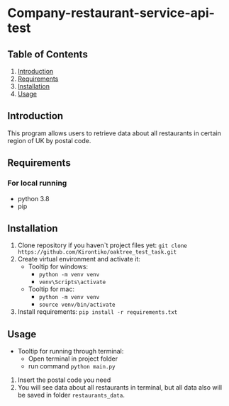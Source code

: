 # Company-restaurant-service-api-test

## Table of Contents
 1. [Introduction](#introduction)
 2. [Requirements](#requirements)
 3. [Installation](#installation)
 4. [Usage](#usage) 


## Introduction
This program allows users to retrieve data about all restaurants
in certain region of UK by postal code.


## Requirements
### For local running
* python 3.8
* pip

## Installation
1. Clone repository if you haven`t project files yet:
    ```git clone https://github.com/Kirontiko/oaktree_test_task.git```
2. Create virtual environment and activate it:
   * Tooltip for windows:
     - ```python -m venv venv``` 
     - ```venv\Scripts\activate```
   * Tooltip for mac:
     - ```python -m venv venv```
     - ```source venv/bin/activate```
3. Install requirements:
   ```pip install -r requirements.txt```

## Usage
  * Tooltip for running through terminal:
    - Open terminal in project folder
    - run command ```python main.py```

1. Insert the postal code you need
2. You will see data about all restaurants in terminal, 
   but all data also will be saved in folder `restaurants_data`.
